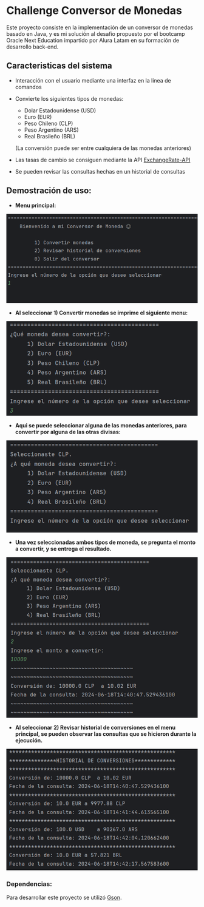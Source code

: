 # Challenge Conversor de Monedas

Este proyecto consiste en la implementación de un conversor de monedas basado en Java, y es mi solución al desafio propuesto por el bootcamp Oracle Next Education impartido por Alura Latam en su formación de desarrollo back-end. 

## Caracteristicas del sistema

* Interacción con el usuario mediante una interfaz en la linea de comandos 
* Convierte los siguientes tipos de monedas: 
    * Dolar Estadounidense (USD)
    * Euro (EUR)
    * Peso Chileno (CLP)
    * Peso Argentino (ARS)
    * Real Brasileño (BRL)

  (La conversión puede ser entre cualquiera de las monedas anteriores)
* Las tasas de cambio se consiguen mediante la API [ExchangeRate-API](https://www.exchangerate-api.com/)
* Se pueden revisar las consultas hechas en un historial de consultas

## Demostración de uso:

* **Menu principal:**

  
![MainMenu](img/mainMenu.png)

* **Al seleccionar 1) Convertir monedas se imprime el siguiente menu:**

  
![ConversorMoneda1](img/conversorMenu1.png)

* **Aqui se puede seleccionar alguna de las monedas anteriores, para convertir por alguna de las otras divisas:**

  
![ConversorMoneda2](img/conversorMenu2.png)

* **Una vez seleccionadas ambos tipos de moneda, se pregunta el monto a convertir, y se entrega el resultado.**

  
![Conversion](img/conversion.png)

* **Al seleccionar 2) Revisar historial de conversiones  en el menu principal, se pueden observar las consultas que se hicieron durante la ejecución.**

  
![Historial](img/historial.png)


### Dependencias:

Para desarrollar este proyecto se utilizó [Gson](https://mvnrepository.com/artifact/com.google.code.gson/gson).






